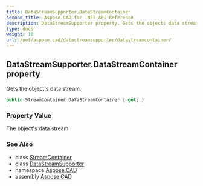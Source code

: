 ```yaml
---
title: DataStreamSupporter.DataStreamContainer
second_title: Aspose.CAD for .NET API Reference
description: DataStreamSupporter property. Gets the objects data stream
type: docs
weight: 10
url: /net/aspose.cad/datastreamsupporter/datastreamcontainer/
---
```

## DataStreamSupporter.DataStreamContainer property

Gets the object's data stream.

```csharp
public StreamContainer DataStreamContainer { get; }
```

### Property Value

The object's data stream.

### See Also

* class [StreamContainer](../../streamcontainer/)
* class [DataStreamSupporter](../)
* namespace [Aspose.CAD](../../datastreamsupporter/)
* assembly [Aspose.CAD](../../../)


